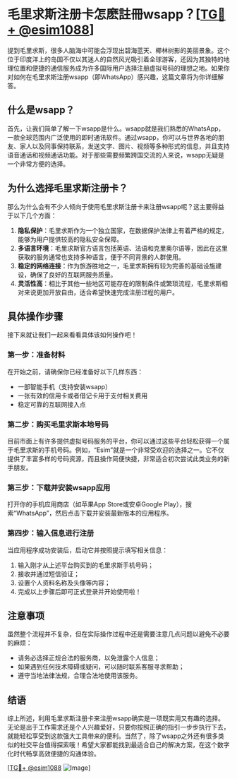 # 毛里求斯注册卡怎麽註冊wsapp？[[TG💪+ @esim1088](https://t.me/s/esim1088)]

提到毛里求斯，很多人脑海中可能会浮现出碧海蓝天、椰林树影的美丽景象。这个位于印度洋上的岛国不仅以其迷人的自然风光吸引着全球游客，还因为其独特的地理位置和便捷的通信服务成为许多国际用户选择注册虚拟号码的理想之地。如果你对如何在毛里求斯注册wsapp（即WhatsApp）感兴趣，这篇文章将为你详细解答。

## 什么是wsapp？

首先，让我们简单了解一下wsapp是什么。wsapp就是我们熟悉的WhatsApp，一款全球范围内广泛使用的即时通讯软件。通过wsapp，你可以与世界各地的朋友、家人以及同事保持联系，发送文字、图片、视频等多种形式的信息，并且支持语音通话和视频通话功能。对于那些需要频繁跨国交流的人来说，wsapp无疑是一个非常方便的选择。

## 为什么选择毛里求斯注册卡？

那么为什么会有不少人倾向于使用毛里求斯注册卡来注册wsapp呢？这主要得益于以下几个方面：

1. **隐私保护**：毛里求斯作为一个独立国家，在数据保护法律上有着严格的规定，能够为用户提供较高的隐私安全保障。
2. **多语言环境**：毛里求斯官方语言包括英语、法语和克里奥尔语等，因此在这里获取的服务通常也支持多种语言，便于不同背景的人群使用。
3. **稳定的网络连接**：作为旅游胜地之一，毛里求斯拥有较为完善的基础设施建设，确保了良好的互联网服务质量。
4. **灵活性高**：相比于其他一些地区可能存在的限制条件或繁琐流程，毛里求斯相对来说更加开放自由，适合希望快速完成注册过程的用户。

## 具体操作步骤

接下来就让我们一起来看看具体该如何操作吧！

### 第一步：准备材料

在开始之前，请确保你已经准备好以下几样东西：
- 一部智能手机（支持安装wsapp）
- 一张有效的信用卡或者借记卡用于支付相关费用
- 稳定可靠的互联网接入点

### 第二步：购买毛里求斯本地号码

目前市面上有许多提供虚拟号码服务的平台，你可以通过这些平台轻松获得一个属于毛里求斯的手机号码。例如，“Esim”就是一个非常受欢迎的选择之一。它不仅提供了丰富多样的号码资源，而且操作简便快捷，非常适合初次尝试此类业务的新手朋友。

### 第三步：下载并安装wsapp应用

打开你的手机应用商店（如苹果App Store或安卓Google Play），搜索“WhatsApp”，然后点击下载并安装最新版本的应用程序。

### 第四步：输入信息进行注册

当应用程序成功安装后，启动它并按照提示填写相关信息：
1. 输入刚才从上述平台购买到的毛里求斯手机号码；
2. 接收并通过短信验证；
3. 设置个人资料名称及头像等内容；
4. 完成以上步骤后即可正式登录并开始使用啦！

## 注意事项

虽然整个流程并不复杂，但在实际操作过程中还是需要注意几点问题以避免不必要的麻烦：
- 请务必选择正规合法的服务商，以免泄露个人信息；
- 如果遇到任何技术障碍或疑问，可以随时联系客服寻求帮助；
- 遵守当地法律法规，合理合法地使用该服务。

## 结语

综上所述，利用毛里求斯注册卡来注册wsapp确实是一项既实用又有趣的选择。无论是出于工作需求还是个人兴趣爱好，只要你按照正确的指引一步步执行下去，就能轻松享受到这款强大工具带来的便利。当然了，除了wsapp之外还有很多类似的社交平台值得探索哦！希望大家都能找到最适合自己的解决方案，在这个数字化时代畅享高效便捷的沟通体验。

[[TG💪+ @esim1088](https://t.me/s/esim1088) ![Image](https://i.postimg.cc/4NQfJmqS/Snipaste-2025-05-13-00-14-12.png)]